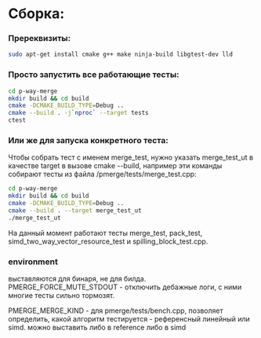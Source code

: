 # Сборка: 

### Пререквизиты:

```bash
sudo apt-get install cmake g++ make ninja-build libgtest-dev lld
```

### Просто запустить все работающие тесты:

```bash
cd p-way-merge 
mkdir build && cd build 
cmake -DCMAKE_BUILD_TYPE=Debug ..
cmake --build . -j`nproc` --target tests
ctest
```

### Или же для запуска конкретного теста:

Чтобы собрать тест с именем merge_test, нужно указать merge_test_ut в качестве target в вызове cmake --build, например эти команды собирают тесты из файла /pmerge/tests/merge_test.cpp: 

```bash
cd p-way-merge 
mkdir build && cd build 
cmake -DCMAKE_BUILD_TYPE=Debug ..
cmake --build . --target merge_test_ut
./merge_test_ut
```

На данный момент работают тесты merge_test, pack_test, simd_two_way_vector_resource_test и spilling_block_test.cpp.


### environment

выставляются для бинаря, не для билда.
PMERGE_FORCE_MUTE_STDOUT - отключить дебажные логи, с ними многие тесты сильно тормозят.

PMERGE_MERGE_KIND - для pmerge/tests/bench.cpp, позволяет определить, какой алгоритм тестируется - референсный линейный или simd.
можно выставить либо в reference либо в simd